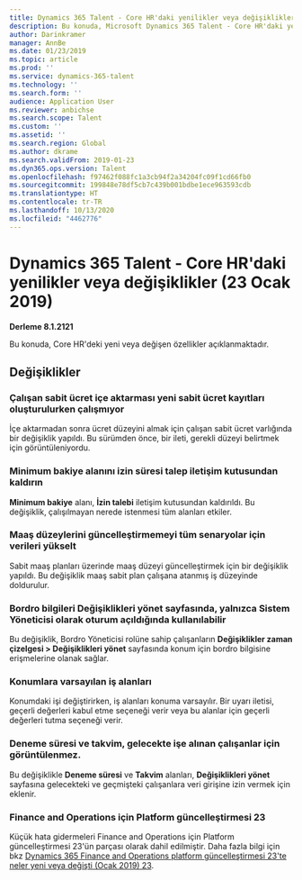 ```yaml
---
title: Dynamics 365 Talent - Core HR'daki yenilikler veya değişiklikler (23 Ocak 2019)
description: Bu konuda, Microsoft Dynamics 365 Talent - Core HR'daki yeni veya değişen özellikler açıklanmaktadır.
author: Darinkramer
manager: AnnBe
ms.date: 01/23/2019
ms.topic: article
ms.prod: ''
ms.service: dynamics-365-talent
ms.technology: ''
ms.search.form: ''
audience: Application User
ms.reviewer: anbichse
ms.search.scope: Talent
ms.custom: ''
ms.assetid: ''
ms.search.region: Global
ms.author: dkrame
ms.search.validFrom: 2019-01-23
ms.dyn365.ops.version: Talent
ms.openlocfilehash: f97462f088fc1a3cb94f2a34204fc09f1cd66fb0
ms.sourcegitcommit: 199848e78df5cb7c439b001bdbe1ece963593cdb
ms.translationtype: HT
ms.contentlocale: tr-TR
ms.lasthandoff: 10/13/2020
ms.locfileid: "4462776"
---
```

# <a name="whats-new-or-changed-in-dynamics-365-talent---core-hr-january-23-2019"></a>Dynamics 365 Talent - Core HR'daki yenilikler veya değişiklikler (23 Ocak 2019)

**Derleme 8.1.2121**

Bu konuda, Core HR'deki yeni veya değişen özellikler açıklanmaktadır.

## <a name="changes"></a>Değişiklikler

### <a name="import-of-employee-fixed-compensation-not-working-when-creating-new-fixed-compensation-records"></a>Çalışan sabit ücret içe aktarması yeni sabit ücret kayıtları oluşturulurken çalışmıyor
İçe aktarmadan sonra ücret düzeyini almak için çalışan sabit ücret varlığında bir değişiklik yapıldı. Bu sürümden önce, bir ileti, gerekli düzeyi belirtmek için görüntüleniyordu.

### <a name="remove-the-minimum-balance-field-from-the-time-off-request-dialog-box"></a>Minimum bakiye alanını izin süresi talep iletişim kutusundan kaldırın
**Minimum bakiye** alanı, **İzin talebi** iletişim kutusundan kaldırıldı. Bu değişiklik, çalışılmayan nerede istenmesi tüm alanları etkiler.

### <a name="data-upgrade-for-compensation-levels-not-updating-in-all-scenarios"></a>Maaş düzeylerini güncelleştirmemeyi tüm senaryolar için verileri yükselt
Sabit maaş planları üzerinde maaş düzeyi güncelleştirmek için bir değişiklik yapıldı. Bu değişiklik maaş sabit plan çalışana atanmış iş düzeyinde doldurulur.

### <a name="payroll-information-in-the-manage-changes-page-is-only-available-when-logged-in-as-system-administrator"></a>Bordro bilgileri Değişiklikleri yönet sayfasında, yalnızca Sistem Yöneticisi olarak oturum açıldığında kullanılabilir
Bu değişiklik, Bordro Yöneticisi rolüne sahip çalışanların **Değişiklikler zaman çizelgesi > Değişiklikleri yönet** sayfasında konum için bordro bilgisine erişmelerine olanak sağlar.

### <a name="job-fields-default-to-positions"></a>Konumlara varsayılan iş alanları
Konumdaki işi değiştirirken, iş alanları konuma varsayılır. Bir uyarı iletisi, geçerli değerleri kabul etme seçeneği verir veya bu alanlar için geçerli değerleri tutma seçeneği verir.

### <a name="probation-period-and-calendar-are-not-displayed-for-future-hired-employees"></a>Deneme süresi ve takvim, gelecekte işe alınan çalışanlar için görüntülenmez.
Bu değişiklikle **Deneme süresi** ve **Takvim** alanları, **Değişiklikleri yönet** sayfasına gelecekteki ve geçmişteki çalışanlara veri girişine izin vermek için eklenir.

### <a name="platform-update-23-for-finance-and-operations"></a>Finance and Operations için Platform güncelleştirmesi 23
Küçük hata gidermeleri Finance and Operations için Platform güncelleştirmesi 23'ün parçası olarak dahil edilmiştir. Daha fazla bilgi için bkz [Dynamics 365 Finance and Operations platform güncelleştirmesi 23'te neler yeni veya değişti (Ocak 2019) 23](https://docs.microsoft.com/dynamics365/unified-operations/fin-and-ops/get-started/whats-new-platform-update-23). 
